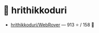 # 👤 hrithikkoduri

- [hrithikkoduri/WebRover](https://github.com/hrithikkoduri/WebRover) — 913 ⭐️ / 158 🍴
